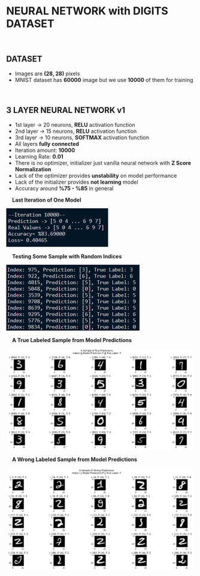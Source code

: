 # NEURAL NETWORK with DIGITS DATASET
&nbsp;

## DATASET
- Images are **(28, 28)** pixels
- MNIST dataset has **60000** image but we use **10000** of them for training


&nbsp;
## 3 LAYER NEURAL NETWORK v1
- 1st layer -> 20 neurons, **RELU** activation function
- 2nd layer -> 15 neurons, **RELU** activation function
- 3rd layer -> 10 neurons, **SOFTMAX** activation function
- All layers **fully connected**
- Iteration amount: **10000**
- Learning Rate: **0.01**
- There is no optimizer, initializer just vanilla neural network with **Z Score Normalization**
- Lack of the optimizer provides **unstability** on model performance
- Lack of the initializer provides **not learning** model
- Accuracy around **%75 - %85** in general

&nbsp;
&nbsp;
**Last Iteration of One Model**

![ScreenShot](./doc/3_layer_nn_v1/3_layer_nn_v1_accuracy.png)

&nbsp;
&nbsp;
**Testing Some Sample with Random Indices**

![ScreenShot](./doc/3_layer_nn_v1/3_layer_nn_v1_testing_some_sample.png)

&nbsp;
&nbsp;
**A True Labeled Sample from Model Predictions**

![ScreenShot](./doc/3_layer_nn_v1/3_layer_nn_v1_true_sample.png)

&nbsp;
&nbsp;
**A Wrong Labeled Sample from Model Predictions**

![ScreenShot](./doc/3_layer_nn_v1/3_layer_nn_v1_wrong_sample.png)




